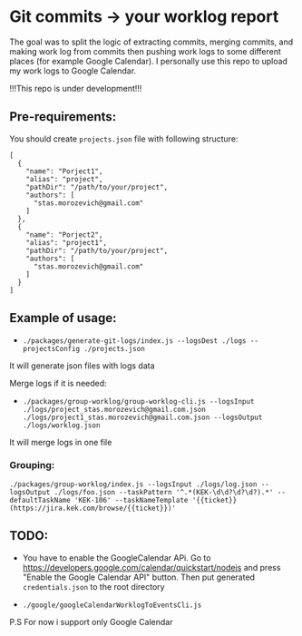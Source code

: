 # Git commits -> your worklog report

The goal was to split the logic of extracting commits, merging commits, and making work log from commits then pushing work logs to some different places (for example Google Calendar). I personally use this repo to upload my work logs to Google Calendar.

!!!This repo is under development!!!

## Pre-requirements:

You should create `projects.json` file with following structure:

```
[
  {
    "name": "Porject1",
    "alias": "project",
    "pathDir": "/path/to/your/project",
    "authors": [
      "stas.morozevich@gmail.com"
    ]
  },
  {
    "name": "Porject2",
    "alias": "project1",
    "pathDir": "/path/to/your/project",
    "authors": [
      "stas.morozevich@gmail.com"
    ]
  }
]
```

## Example of usage:

- `./packages/generate-git-logs/index.js --logsDest ./logs --projectsConfig ./projects.json`

It will generate json files with logs data

Merge logs if it is needed:

- `./packages/group-worklog/group-worklog-cli.js --logsInput ./logs/project_stas.morozevich@gmail.com.json ./logs/project1_stas.morozevich@gmail.com.json --logsOutput ./logs/worklog.json`

It will merge logs in one file

### Grouping:

`./packages/group-worklog/index.js --logsInput ./logs/log.json --logsOutput ./logs/foo.json --taskPattern '^.*(KEK-\d\d?\d?\d?).*' --defaultTaskName 'KEK-106' --taskNameTemplate '{{ticket}} (https://jira.kek.com/browse/{{ticket}})'`


## TODO:

- You have to enable the GoogleCalendar APi. Go to https://developers.google.com/calendar/quickstart/nodejs and press "Enable the Google Calendar API" button. Then put generated `credentials.json` to the root directory

- `./google/googleCalendarWorklogToEventsCli.js`

P.S For now i support only Google Calendar
